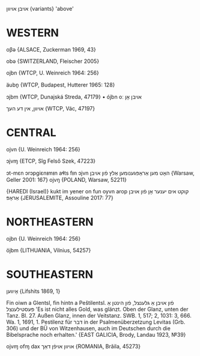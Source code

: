 אויבן
אויוון {variants}
'above'

WESTERN
========

oβə {ALSACE, Zuckerman 1969, 43}

obə {SWITZERLAND, Fleischer 2005}

ojbn {WTCP, U. Weinreich 1964: 256}

äubn̥ {WTCP, Budapest, Hutterer 1965: 128}

ɔjbm {WTCP, Dunajská Streda, 47179}
	•	ójbn oː אויבן אָן

אויוון, אין דע העך {WTCP, Vác, 47197}

CENTRAL
========

ojvn {U. Weinreich 1964: 256}

ɔjvɱ {ETCP, Sîg Felső Szek, 47223}

ɔt-mɛn ɔrɔpgiɛnᵻmᵻn aɬts fᵻn ɔjvn האָט מען אַראָפּגענומען אַלץ פֿון אויבן {Warsaw, Geller 2001: 167}
ojvŋ {POLAND, Warsaw, 52211}

{HAREDI (Israel)}
kukt im yener on fun oyvn arop קוקט אים יענער אָן פֿון אויבן אַראָפּ {JERUSALEMITE, Assouline 2017: 77}

NORTHEASTERN
==============

ojbn {U. Weinreich 1964: 256}

öjbm {LITHUANIA, Vilnius, 54257}

SOUTHEASTERN
==============

אָיווען {Lifshits 1869, 1}

Fin oiwn a Glentsl, fin hintn a Peštilentsl. פֿון אויבן אַ גלענצל, פֿון הינטן אַ פּעסטילענצל 'Es ist nicht alles Gold, was glänzt. Oben der Glanz, unten der Tanz. Bl. 27. Außen Glanz, innen der Veitstanz. SWB. 1, 517; 2, 1031: 3, 666. Wa. 1, 1691, 1. Pestilenz für דבר in der Psalmenüberzetzung Levitas (Grb. 306) und der BÜ von Witzenhausen, auch im Deutschen durch die Bibelsprache noch erhalten.' {EAST GALICIA, Brody, Landau 1923, №39}

ojvɱ ofɱ dax אויוון אויפֿן דאַך {ROMANIA, Brăila, 45273}
